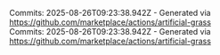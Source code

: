 Commits: 2025-08-26T09:23:38.942Z - Generated via https://github.com/marketplace/actions/artificial-grass
<br>
Commits: 2025-08-26T09:23:38.942Z - Generated via https://github.com/marketplace/actions/artificial-grass
<br>

